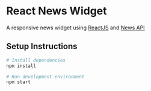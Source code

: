 # React News Widget

A responsive news widget using [ReactJS](https://reactjs.org/) and [News API](https://newsapi.org/)

## Setup Instructions

``` bash
# Install dependencies
npm install

# Run development environment
npm start
```